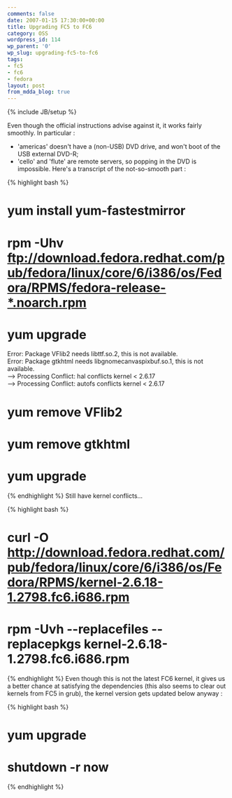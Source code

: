 ```yaml
---
comments: false
date: 2007-01-15 17:30:00+00:00
title: Upgrading FC5 to FC6
category: OSS
wordpress_id: 114
wp_parent: '0'
wp_slug: upgrading-fc5-to-fc6
tags:
- fc5
- fc6
- fedora
layout: post
from_mdda_blog: true
---
```

{% include JB/setup %}


Even though the official instructions advise against it, it works fairly smoothly.  In particular :  


  * 'americas' doesn't have a (non-USB) DVD drive, and won't boot of the USB external DVD-R;
  * 'cello' and 'flute' are remote servers, so popping in the DVD is impossible.
Here's a transcript of the not-so-smooth part :  

{% highlight bash %}
# yum install yum-fastestmirror  
# rpm -Uhv ftp://download.fedora.redhat.com/pub/fedora/linux/core/6/i386/os/Fedora/RPMS/fedora-release-*.noarch.rpm  
# yum upgrade  
Error: Package VFlib2 needs libttf.so.2, this is not available.  
Error: Package gtkhtml needs libgnomecanvaspixbuf.so.1, this is not available.  
--> Processing Conflict: hal conflicts kernel < 2.6.17  
--> Processing Conflict: autofs conflicts kernel < 2.6.17  
# yum remove VFlib2  
# yum remove gtkhtml  
# yum upgrade  

{% endhighlight %}
Still have kernel conflicts...  

{% highlight bash %}
# curl -O http://download.fedora.redhat.com/pub/fedora/linux/core/6/i386/os/Fedora/RPMS/kernel-2.6.18-1.2798.fc6.i686.rpm  
# rpm -Uvh --replacefiles --replacepkgs kernel-2.6.18-1.2798.fc6.i686.rpm   

{% endhighlight %}
Even though this is not the latest FC6 kernel, it gives us a better chance at satisfying the dependencies (this also seems to clear out kernels from FC5 in grub), the kernel version gets updated below anyway :  

{% highlight bash %}
# yum upgrade  
# shutdown -r now  

{% endhighlight %}
